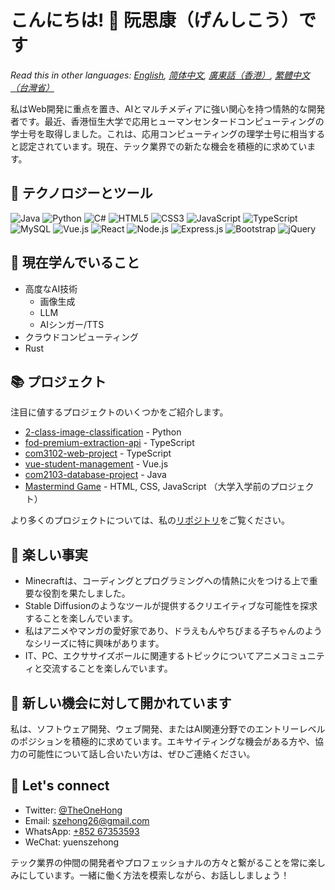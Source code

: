 # こんにちは! 👋 阮思康（げんしこう）です

*Read this in other languages: [English](README.md), [简体中文](README.zh-CN.md), [廣東話（香港）](README.zh-HK.md), [繁體中文（台灣省）](README.zh-TW.md)*

私はWeb開発に重点を置き、AIとマルチメディアに強い関心を持つ情熱的な開発者です。最近、香港恒生大学で応用ヒューマンセンタードコンピューティングの学士号を取得しました。これは、応用コンピューティングの理学士号に相当すると認定されています。現在、テック業界での新たな機会を積極的に求めています。

## 🔧 テクノロジーとツール

![Java](https://img.shields.io/badge/-Java-007396?style=flat-square&logo=java&logoColor=white)
![Python](https://img.shields.io/badge/-Python-3776AB?style=flat-square&logo=python&logoColor=white)
![C#](https://img.shields.io/badge/-C%23-239120?style=flat-square&logo=c-sharp&logoColor=white)
![HTML5](https://img.shields.io/badge/-HTML5-E34F26?style=flat-square&logo=html5&logoColor=white)
![CSS3](https://img.shields.io/badge/-CSS3-1572B6?style=flat-square&logo=css3&logoColor=white)
![JavaScript](https://img.shields.io/badge/-JavaScript-F7DF1E?style=flat-square&logo=javascript&logoColor=black)
![TypeScript](https://img.shields.io/badge/-TypeScript-3178C6?style=flat-square&logo=typescript&logoColor=white)
![MySQL](https://img.shields.io/badge/-MySQL-4479A1?style=flat-square&logo=mysql&logoColor=white)
![Vue.js](https://img.shields.io/badge/-Vue.js-4FC08D?style=flat-square&logo=vue.js&logoColor=white)
![React](https://img.shields.io/badge/-React-61DAFB?style=flat-square&logo=react&logoColor=black)
![Node.js](https://img.shields.io/badge/-Node.js-339933?style=flat-square&logo=node.js&logoColor=white)
![Express.js](https://img.shields.io/badge/-Express.js-000000?style=flat-square&logo=express&logoColor=white)
![Bootstrap](https://img.shields.io/badge/-Bootstrap-7952B3?style=flat-square&logo=bootstrap&logoColor=white) 
![jQuery](https://img.shields.io/badge/-jQuery-0769AD?style=flat-square&logo=jquery&logoColor=white)

## 🌱 現在学んでいること

- 高度なAI技術
  - 画像生成
  - LLM
  - AIシンガー/TTS
- クラウドコンピューティング
- Rust

## 📚 プロジェクト

注目に値するプロジェクトのいくつかをご紹介します。

- [2-class-image-classification](https://github.com/YuenSzeHong/2-class-image-classification) - Python
- [fod-premium-extraction-api](https://github.com/YuenSzeHong/fod-premium-extraction-api) - TypeScript  
- [com3102-web-project](https://github.com/YuenSzeHong/com3102-web-project) - TypeScript
- [vue-student-management](https://github.com/YuenSzeHong/vue-student-management) - Vue.js
- [com2103-database-project](https://github.com/YuenSzeHong/com2103-database-project) - Java
- [Mastermind Game](link-to-your-mastermind-game-repository) - HTML, CSS, JavaScript （大学入学前のプロジェクト）

より多くのプロジェクトについては、私の[リポジトリ](https://github.com/YuenSzeHong?tab=repositories)をご覧ください。

## 🎉 楽しい事実

- Minecraftは、コーディングとプログラミングへの情熱に火をつける上で重要な役割を果たしました。  
- Stable Diffusionのようなツールが提供するクリエイティブな可能性を探求することを楽しんでいます。
- 私はアニメやマンガの愛好家であり、ドラえもんやちびまる子ちゃんのようなシリーズに特に興味があります。
- IT、PC、エクササイズボールに関連するトピックについてアニメコミュニティと交流することを楽しんでいます。

## 💼 新しい機会に対して開かれています

私は、ソフトウェア開発、ウェブ開発、またはAI関連分野でのエントリーレベルのポジションを積極的に求めています。エキサイティングな機会がある方や、協力の可能性について話し合いたい方は、ぜひご連絡ください。

## 💬 Let's connect

- Twitter: [@TheOneHong](https://twitter.com/TheOneHong)  
- Email: [szehong26@gmail.com](mailto:szehong26@gmail.com)
- WhatsApp: [+852 67353593](https://wa.me/85267353593)
- WeChat: yuenszehong

テック業界の仲間の開発者やプロフェッショナルの方々と繋がることを常に楽しみにしています。一緒に働く方法を模索しながら、お話ししましょう！
